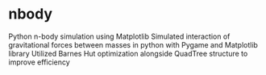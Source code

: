# nbody
Python n-body simulation using Matplotlib
Simulated interaction of gravitational forces between masses in python with Pygame and Matplotlib library
Utilized Barnes Hut optimization alongside QuadTree structure to improve efficiency
